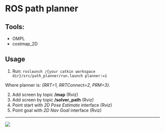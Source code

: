 # ROS path planner

## Tools:
 - OMPL
 - costmap_2D
 
## Usage
 1. Run:
 ```roslaunch /{your catkin workspace dir}/src/path_planner/run.launch planner:=1```
 
 Where planner is: *{RRT=1, RRTConnect=2, PRM=3}*.
 
 2. Add screen by topic **/map** (Rviz)
 3. Add screen by topic **/solver_path** (Rviz)
 4. Point start with *2D Pose Estimate* interface (Rviz)
 5. Point goal with *2D Nav Goal* interface (Rviz)
 
 ---
 
![](./rviz_screenshot_2020_08_04-18_54_45.png)
